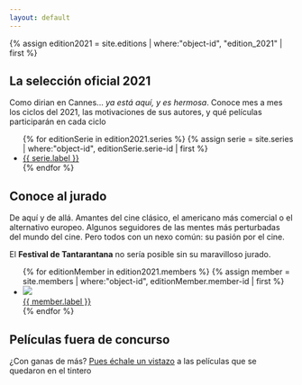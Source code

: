 ```yaml
---
layout: default
---
```


{% assign edition2021 = site.editions | where:"object-id", "edition_2021"  | first %}

## La selección oficial 2021

Como dirian en Cannes... *ya está aquí, y es hermosa*. Conoce mes a mes los ciclos del 2021, las motivaciones de sus autores, y qué películas participarán en cada ciclo

<ul class="edition--series">
	{% for editionSerie in edition2021.series %}
		{% assign serie = site.series | where:"object-id", editionSerie.serie-id | first %}
		<li class="edition--serie">
			<a class="edition--serie__link" href="{{ serie.url }}">{{ serie.label }}</a>
		</li>
	{% endfor %}
</ul>

## Conoce al jurado

De aquí y de allá. Amantes del cine clásico, el americano más comercial o el alternativo europeo. Algunos seguidores de las mentes más perturbadas del mundo del cine. Pero todos con un nexo común: su pasión por el cine. 

El **Festival de Tantarantana** no sería posible sin su maravilloso jurado.

<ul class="edition--members tantarantana--grid">
	{% for editionMember in edition2021.members %}
		{% assign member = site.members | where:"object-id", editionMember.member-id | first %}
		<li class="edition--member tantarantana--grid-item">
			<a class="edition--member__link" href="{{ member.url }}">
				<img class="edition--member__photo" src="/assets/images/members/{{ member.object-id }}.jpg">
				<div class="edition--member__name">
					{{ member.label }}
				</div>				
			</a>
		</li>
	{% endfor %}
</ul>

## Películas fuera de concurso

¿Con ganas de más? [Pues échale un vistazo](/series/2021/out-of-competition.html) a las películas que se quedaron en el tintero